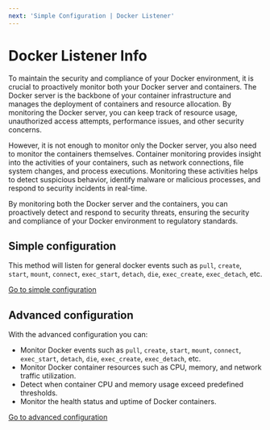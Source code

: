 ```yaml
---
next: 'Simple Configuration | Docker Listener'
---
```

# Docker Listener Info

To maintain the security and compliance of your Docker environment, it is crucial to proactively monitor both your Docker server and containers. The Docker server is the backbone of your container infrastructure and manages the deployment of containers and resource allocation. By monitoring the Docker server, you can keep track of resource usage, unauthorized access attempts, performance issues, and other security concerns.

However, it is not enough to monitor only the Docker server, you also need to monitor the containers themselves. Container monitoring provides insight into the activities of your containers, such as network connections, file system changes, and process executions. Monitoring these activities helps to detect suspicious behavior, identify malware or malicious processes, and respond to security incidents in real-time.

By monitoring both the Docker server and the containers, you can proactively detect and respond to security threats, ensuring the security and compliance of your Docker environment to regulatory standards.

## Simple configuration
This method will listen for general docker events such as <code>pull</code>, <code>create</code>, <code>start</code>, <code>mount</code>, <code>connect</code>, <code>exec_start</code>, <code>detach</code>, <code>die</code>, <code>exec_create</code>, <code>exec_detach</code>, etc.

[Go to simple configuration](./simple)

## Advanced configuration
With the advanced configuration you can:
* Monitor Docker events such as <code>pull</code>, <code>create</code>, <code>start</code>, <code>mount</code>, <code>connect</code>, <code>exec_start</code>, <code>detach</code>, <code>die</code>, <code>exec_create</code>, <code>exec_detach</code>, etc.
* Monitor Docker container resources such as CPU, memory, and network traffic utilization.
* Detect when container CPU and memory usage exceed predefined thresholds.
* Monitor the health status and uptime of Docker containers.

[Go to advanced configuration](./advanced)